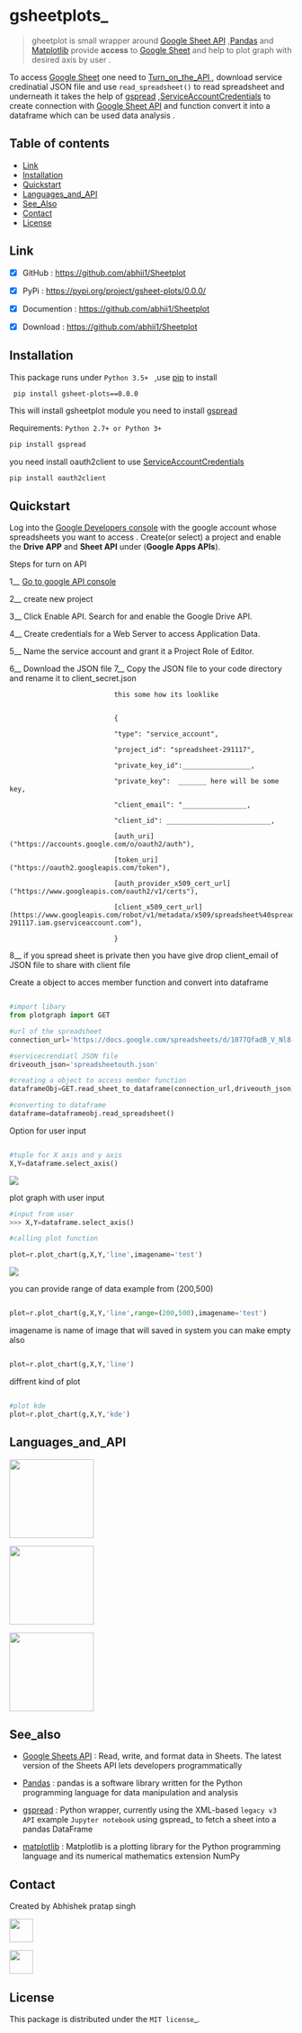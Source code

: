 # gsheetplots_

>gheetplot is small wrapper around  [Google Sheet API](https://developers.google.com/sheets/) ,[Pandas](https://pandas.pydata.org/) and [Matplotlib](https://matplotlib.org/) provide **access** to [Google Sheet](https://docs.google.com/spreadsheets/u/0/) and help to plot graph with desired axis by user .


To access [Google Sheet](https://developers.google.com/sheets/) one need to [Turn_on_the_API ](#Quickstart)  , download service credinatial JSON file and use ``read_spreadsheet()`` to read spreadsheet and underneath it takes the help of [gspread](https://gspread.readthedocs.io/en/latest/) ,[ServiceAccountCredentials](https://oauth2client.readthedocs.io/en/latest/source/oauth2client.service_account.html) to create connection with [Google Sheet API](https://developers.google.com/sheets/api)  and function convert it into a dataframe which can be used data analysis .


## Table of contents


* [Link](#Link)
* [Installation](#screenshots)
* [Quickstart](#Quickstart)
* [Languages_and_API](#Languages_and_API)
* [See_Also](#See_Also)
* [Contact](#contact)
* [License](#License)


## Link



- [X] GitHub : https://github.com/abhii1/Sheetplot
- [x] PyPi :  https://pypi.org/project/gsheet-plots/0.0.0/
- [x] Documention : https://github.com/abhii1/Sheetplot
- [x] Download : https://github.com/abhii1/Sheetplot


## Installation


This package runs under ``Python 3.5+ `` ,use [pip](https://pip.pypa.io/en/stable/)  to install


     pip install gsheet-plots==0.0.0

 This will install gsheetplot module you need to install [gspread](https://gspread.readthedocs.io/en/latest/)

 Requirements: ``Python 2.7+ or Python 3+``
 ```sh
pip install gspread

```
you  need install oauth2client to use  [ServiceAccountCredentials](https://oauth2client.readthedocs.io/en/latest/source/oauth2client.service_account.html)

 ```sh
pip install oauth2client

```

## Quickstart


Log into the [Google Developers console](https://console.developers.google.com/) with the google account whose spreadsheets you want to access . Create(or select) a project and enable the **Drive APP** and **Sheet API** under (**Google Apps APIs**).

Steps for turn on API

1__ [Go to google API console](https://console.developers.google.com/)

2__  create new project

3__ Click Enable API. Search for and enable the Google Drive API.

4__ Create credentials for a Web Server to access Application Data.

5__ Name the service account and grant it a Project Role of Editor.

6__ Download the JSON file
 7__ Copy the JSON file to your code directory and rename it to client_secret.json

                              this some how its looklike


                              {

                              "type": "service_account",

                              "project_id": "spreadsheet-291117",

                              "private_key_id":_________________,

                              "private_key":  _______ here will be some key,

                              "client_email": "________________,

                              "client_id": __________________________,

                              [auth_uri]("https://accounts.google.com/o/oauth2/auth"),

                              [token_uri]("https://oauth2.googleapis.com/token"),

                              [auth_provider_x509_cert_url]("https://www.googleapis.com/oauth2/v1/certs"),

                              [client_x509_cert_url](https://www.googleapis.com/robot/v1/metadata/x509/spreadsheet%40spreadsheet-291117.iam.gserviceaccount.com"),

                              }

 8__ if you spread sheet is private then you have give drop client_email of JSON file to share with client file


 Create a object to acces member function and convert into dataframe

 ```Python

 #import libary
from plotgraph import GET

 #url of the spreadsheet
connection_url='https://docs.google.com/spreadsheets/d/1077QfadB_V_Nl8-jomsb62RYyrs0_Is-IGlVRl8QF2I/edit?usp=sharing'

#servicecrendiatl JSON file
driveouth_json='spreadsheetouth.json'

#creating a object to access member function
dataframeObj=GET.read_sheet_to_dataframe(connection_url,driveouth_json)

#converting to dataframe
dataframe=dataframeobj.read_spreadsheet()


```

Option for user input

```python

#tuple for X axis and y axis
X,Y=dataframe.select_axis()

```
<img src="https://user-images.githubusercontent.com/49953175/95748100-20933980-0cb7-11eb-8a91-dee5e6271957.gif" >

plot graph with user input

```python
#input from user
>>> X,Y=dataframe.select_axis()

#calling plot function

plot=r.plot_chart(g,X,Y,'line',imagename='test')


```
<img src="https://user-images.githubusercontent.com/49953175/95748270-605a2100-0cb7-11eb-94ac-3a3d4aa50bd7.PNG" >


you can provide range of data example from (200,500)

```python

plot=r.plot_chart(g,X,Y,'line',range=(200,500),imagename='test')

```
imagename is name of image that will saved in system you can make empty also

```python

plot=r.plot_chart(g,X,Y,'line')

```

diffrent kind of plot

```python

#plot kde
plot=r.plot_chart(g,X,Y,'kde')

```


## Languages_and_API


[<img src="https://pluralsight.imgix.net/paths/python-7be70baaac.png?w=70" width="150" height="140">](https://www.python.org/)

[<img src="https://encrypted-tbn0.gstatic.com/images?q=tbn%3AANd9GcSsIK2jA5rNj9I7ttMIgAReruBAkUKOPVRr6g&usqp=CAU" width="150" height="140">](https://developers.google.com/drive)

[<img src="https://api.framer.com/store/assets/aroagb/google-sheet-component/artwork.png?ZDg0MzF" width="150" height="140">](https://developers.google.com/sheets/api)



## See_also


* [Google Sheets API]( https://developers.google.com/sheets/) : Read, write, and format data in Sheets. The latest version of the Sheets API lets developers programmatically

* [Pandas](https://pandas.pydata.org/) : pandas is a software library written for the Python programming language for data manipulation and analysis

* [gspread](https://gspread.readthedocs.io/en/latest/) : Python wrapper, currently using the XML-based ``legacy v3 API`` example ``Jupyter notebook`` using gspread_ to fetch a sheet into a pandas DataFrame

* [matplotlib](https://matplotlib.org/) : Matplotlib is a plotting library for the Python programming language and its numerical mathematics extension NumPy




## Contact


Created by Abhishek pratap singh

[<img src="https://cdns.iconmonstr.com/wp-content/assets/preview/2012/240/iconmonstr-linkedin-3.png" width="42" height="42">](https://www.linkedin.com/in/abhishek-pratap-singh-44a96816b/)

[<img src="https://9to5google.com/wp-content/uploads/sites/4/2016/08/gmail-logo.png?w=1280" width="42" height="42">](abhisheklumiamicro@gmail.com)


## License

This package is distributed under the `MIT license`_.
